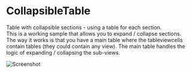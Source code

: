 CollapsibleTable
================

Table with collapsible sections - using a table for each section.  
This is a working sample that allows you to expand / collapse sections.  
The way it works is that you have a main table where the tableviewcells contain tables (they could contain any view).  The main table handles the logic of expanding / collapsing the sub-views.

![Screenshot](https://raw.github.com/navisingh/CollapsibleTable/master/screenshot.png)
